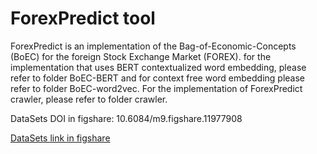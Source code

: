 # ForexPredict tool
ForexPredict is an implementation of the Bag-of-Economic-Concepts (BoEC) for the foreign Stock Exchange Market (FOREX). for the implementation that uses BERT contextualized word embedding, please refer to folder BoEC-BERT and for context free word embedding please refer to folder BoEC-word2vec. For the implementation of ForexPredict crawler, please refer to folder crawler.



DataSets DOI in figshare: 10.6084/m9.figshare.11977908

[DataSets link in figshare](https://figshare.com/s/4c68510e15c67b9d0b05)
